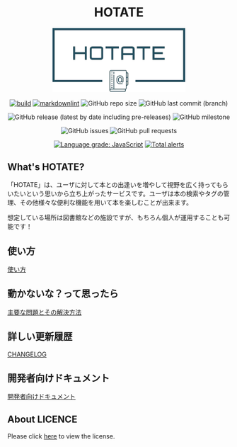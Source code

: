 <h1 align="center">HOTATE</h1>

<div align="center">
  
<img src="DOC/img/hotate_a.png" alt="logo" width="300px" />

[![build](https://github.com/booksearch-hotate/hotate-server/actions/workflows/build.yml/badge.svg)](https://github.com/booksearch-hotate/hotate-server/actions/workflows/build.yml)
[![markdownlint](https://github.com/booksearch-hotate/hotate-server/actions/workflows/markdownlint.yml/badge.svg)](https://github.com/booksearch-hotate/hotate-server/actions/workflows/markdownlint.yml)
![GitHub repo size](https://img.shields.io/github/repo-size/booksearch-hotate/hotate-server)
![GitHub last commit (branch)](https://img.shields.io/github/last-commit/booksearch-hotate/hotate-server/main)

![GitHub release (latest by date including pre-releases)](https://img.shields.io/github/v/release/booksearch-hotate/hotate-server?include_prereleases)
![GitHub milestone](https://img.shields.io/github/milestones/progress-percent/booksearch-hotate/hotate-server/2)

![GitHub issues](https://img.shields.io/github/issues/booksearch-hotate/hotate-server)
![GitHub pull requests](https://img.shields.io/github/issues-pr/booksearch-hotate/hotate-server)

[![Language grade: JavaScript](https://img.shields.io/lgtm/grade/javascript/g/booksearch-hotate/hotate-server.svg?logo=lgtm&logoWidth=18)](https://lgtm.com/projects/g/booksearch-hotate/hotate-server/context:javascript)
[![Total alerts](https://img.shields.io/lgtm/alerts/g/booksearch-hotate/hotate-server.svg?logo=lgtm&logoWidth=18)](https://lgtm.com/projects/g/booksearch-hotate/hotate-server/alerts/)
</div>

## What's HOTATE?

「HOTATE」は、ユーザに対して本との出逢いを増やして視野を広く持ってもらいたいという思いから立ち上がったサービスです。ユーザは本の検索やタグの管理、その他様々な便利な機能を用いて本を楽しむことが出来ます。

想定している場所は図書館などの施設ですが、もちろん個人が運用することも可能です！

## 使い方

[使い方](./DOC/how-to-use.md)

## 動かないな？って思ったら

[主要な問題とその解決方法](./DOC/resolve-problem.md)

## 詳しい更新履歴

[CHANGELOG](./CHANGELOG.md)

## 開発者向けドキュメント

[開発者向けドキュメント](./DOC/dear-developer.md)

## About LICENCE

Please click [here](https://github.com/booksearch-hotate/hotate-server/blob/main/LICENSE) to view the license.
